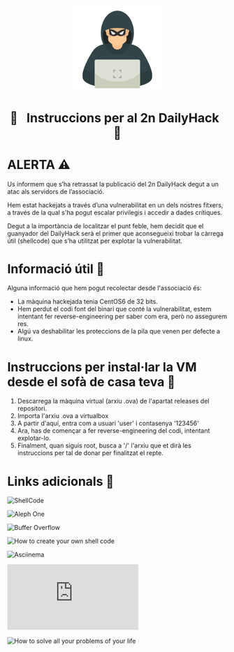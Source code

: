 <h2 align = center> <img align="center" src="icons/hacking.png" height="200px" width="200px"/> </h2>
<h1 align="center">
   🚨 &nbsp Instruccions per al 2n DailyHack &nbsp 🚨
</h1>

# ALERTA ⚠️

Us informem que s’ha retrassat la publicació del 2n DailyHack degut a un atac als servidors de l’associació.

Hem estat hackejats a través d’una vulnerabilitat en un dels nostres fitxers, a través de la qual s'ha pogut escalar privilegis i accedir a dades crítiques.

Degut a la importància de localitzar el punt feble, hem decidit que el guanyador del DailyHack serà el primer que aconsegueixi trobar la càrrega útil (shellcode) que s’ha utilitzat per explotar la vulnerabilitat.

# Informació útil 🐒
Alguna informació que hem pogut recolectar desde l'associació és:
  - La màquina hackejada tenia CentOS6 de 32 bits.
  - Hem perdut el codi font del binari que conté la vulnerabilitat, estem intentant fer reverse-engineering per saber com era, però no assegurem res.
  - Algú va deshabilitar les proteccions de la pila que venen per defecte a linux.

# Instruccions per instal·lar la VM desde el sofà de casa teva 🐧

  1) Descarrega la màquina virtual (arxiu .ova) de l'apartat releases del repositori.
  2) Importa l'arxiu .ova a virtualbox
  3) A partir d'aquí, entra com a usuari 'user' i contasenya '123456'
  4) Ara, has de començar a fer reverse-engineering del codi, intentant explotar-lo.
  5) Finalment, quan siguis root, busca a '/' l'arxiu que et dirà les instruccions per tal de donar per finalitzat el repte.

# Links adicionals 🥸
![ShellCode](https://en.m.wikipedia.org/wiki/Shellcode)

![Aleph One](https://en.m.wikipedia.org/wiki/Elias_Levy)

![Buffer Overflow](https://en.m.wikipedia.org/wiki/Buffer_overflow)

![How to create your own shell code](https://www.youtube.com/watch?v=VrJfWWbO0HI?t=1m24s)

![Asciinema](https://asciinema.org)

![Manual of strings](https://man7.org/linux/man-pages/man1/strings.1.html)

![How to solve all your problems of your life](https://youtu.be/oHNKTlz1lps)

